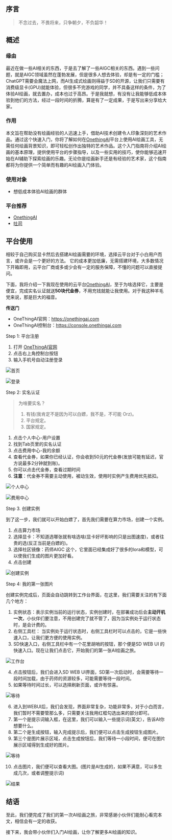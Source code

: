 ## 序言
> 不念过去，不畏将来，只争朝夕，不负韶华！

## 概述

### 缘由
最近在做一些AI相关的东西，于是去了解了一些AIGC相关的东西。遇到一些问题，就是AIGC领域虽然在蓬勃发展，但是很多人想去体验，却是有一定的门槛；ChatGPT需要会魔法上网，而AI生成式绘画则得益于SD的开源，让我们只需要有消费级显卡(GPU)就能体验，但很多不完游戏的同学，并不具备这样的条件，为了体验AI绘画，就去置办，成本也过于高昂。于是我就想，有没有让我能够低成本体验到他们的方法，经过一段时间的折腾，算是有了一定成果，于是写出来分享给大家。

### 作用
本文旨在帮助没有绘画经验的人迅速上手，借助AI技术创建令人印象深刻的艺术作品。通过这个快速入门，你将了解如何在[OnethingAI](https://onethingai.com/)平台上使用AI绘画工具，无需任何绘画背景知识，即可轻松创作出独特的艺术作品。这个入门指南将介绍AI绘画的基本原理，提供使用平台的步骤指导，以及一些实用的技巧，使你能够迅速开始在AI辅助下探索绘画的乐趣。无论你是绘画新手还是有经验的艺术家，这个指南都将为你提供一个简单而有趣的AI绘画入门体验。

### 使用对象

+ 想低成本体验AI绘画的群体

### 平台推荐

+ [OnethingAI](https://onethingai.com/)
+ [吐司](https://tusiart.com)

## 平台使用

相较于自己购买显卡然后去搭建AI绘画需要的环境，选择云平台对于小白用户而言，或许会是一个更好的方法。
它的成本更加低廉，无需搭建环境，大多数情况下开箱即用，云平台厂商或多或少会有一定的服务保障，不懂的问题可以直接提问。

下面，我将介绍一下我现在使用的云平台[OnethingAI](https://onethingai.com/)，至于为啥选择它，主要是便宜，完成实名认证就送**50块代金券**，不用充钱就能让我使用。对于我这种羊毛党来说，那是巨大的福音。


**传送门**

+ OneThingAI官网：https://onethingai.com
+ OneThingAI控制台：https://console.onethingai.com

Step 1: 平台注册

1. 打开 [OneThingAI官网](https://onethingai.com) 
2. 点击右上角控制台按钮
3. 输入手机号自动注册登录

![首页](images/index.png)

![登录](images/login.png)

Step 2: 实名认证

> 为啥要实名？
> 1. 有钱(我肯定不是因为可以白嫖，我不是，不可能 Orz)。
> 2. 平台规定。
> 3. 国家规定。

1. 点击个人中心-用户设置
2. 找到Tab页里的实名认证
3. 点击费用中心-我的余额
4. 查看代金券，如果你已经认证，你会收到50元的代金券(发放可能有延迟，官方说最多2分钟就到账)。
5. 你可以点击代金券，查看过期时间
6. **注意**：代金券不需要主动使用，被动生效，使用时实例产生费用优先抵扣。

![个人中心](images/person.png)

![费用中心](images/money.png)

Step 3. 创建实例

到了这一步，我们就可以开始白嫖了，首先我们需要在算力市场，创建一个实例。

1. 点击算力市场
2. 选择显卡：不知道选哪张就有啥选啥(显卡好坏影响的只是出图速度)，或者往贵的选(反正当前是白嫖的)。
3. 选择社区镜像：药师AIGC 这个，它里面已经集成好了很多的lora和模型，可以使我们生成的图片更加好看。
4. 点击创建

![创建实例](images/create.png)

Step 4: 我的第一张图片

创建实例完成后，页面会自动跳转到工作台界面，在这里，我们需要关注的有下面几个地方：

1. 实例状态：表示实例当前的运行状态，实例创建时，在部署成功后会**主动开机一次**，小伙伴们要注意，不用创建完了就不管了，因为当实例处于运行状态时，是会计费的。
2. 右侧工具栏： 当实例处于运行状态时，右侧工具栏时可以点击的，它是一些快速入口，让我们更方便的使用实例。
3. SD快速入口，右侧工具栏中有一个花里胡哨的按钮，那个便是SD WEB UI 的快速入口。现在让我们点击它，开始我们的第一张AI绘画之旅。

![工作台](images/console.png)

4. 点击按钮后，我们会进入SD WEB UI界面，SD第一次启动时，会需要等待一段时间加载，由于药师的资源较多，可能需要等待一段时间。
5. 如果等待时间过长，可以选择刷新页面，或许有惊喜。

![等待](images/waiting.png)

6. 进入到WEBUI后，我们会发现，界面非常复杂，功能非常多，对于小白而言，我们暂时不需要管那么多，只需要关注我用红框勾选出来的部分即可。
7. 第一个是提示词输入框，在这里，我们可以输入一些提示词(英文），告诉AI你想要什么。
8. 第二个是生成按钮，输入完成提示后，我们便可以点击生成按钮生成图片。
9. 第三个是图片展示区域，点击生成按钮后，我们等待一小段时间，便可在图片展示区域得到生成好的图片。

![等待](images/sd-web-ui.png)

10. 点击图片，我们便可以查看大图。(图片是AI生成的，如果不满意，可以多生成几次，或者调整提示词)

![结果](images/result.png)

## 结语

至此，我们便完成了我们的第一次AI绘画之旅，非常感谢小伙伴们能耐心看完本文，相信会有一定的收获。

接下来，我会带小伙伴们入门AI绘画，让你了解更多AI绘画的知识。
